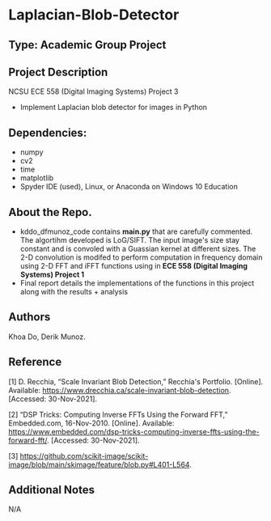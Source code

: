 # Laplacian-Blob-Detector

## Type: Academic Group Project

## Project Description
NCSU ECE 558 (Digital Imaging Systems) Project 3
  - Implement Laplacian blob detector for images in Python

## Dependencies:
  - numpy
  - cv2
  - time
  - matplotlib
  - Spyder IDE (used), Linux, or Anaconda on Windows 10 Education
  
## About the Repo.
  - kddo_dfmunoz_code contains **main.py** that are carefully commented.  The algortihm developed is LoG/SIFT.  The input image's size stay constant and is convoled with a Guassian kernel at different sizes. The 2-D convolution is modifed to perform computation in frequency domain using 2-D FFT and iFFT functions using in **ECE 558 (Digital Imaging Systems) Project 1**
  - Final report details the implementations of the functions in this project along with the results + analysis

## Authors
Khoa Do, Derik Munoz.

## Reference
[1]  D. Recchia, “Scale Invariant Blob Detection,” Recchia's Portfolio. [Online]. Available: https://www.drecchia.ca/scale-invariant-blob-detection. [Accessed: 30-Nov-2021].

[2] “DSP Tricks: Computing Inverse FFTs Using the Forward FFT,” Embedded.com, 16-Nov-2010. [Online]. Available: https://www.embedded.com/dsp-tricks-computing-inverse-ffts-using-the-forward-fft/. [Accessed: 30-Nov-2021].

[3] https://github.com/scikit-image/scikit-image/blob/main/skimage/feature/blob.py#L401-L564.

## Additional Notes
N/A

